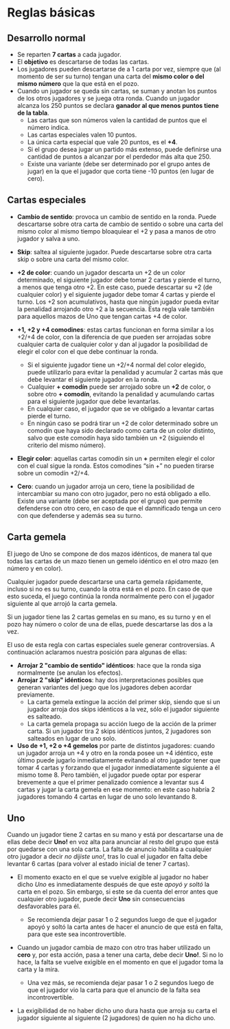 # Reglas básicas

## Desarrollo normal

* Se reparten **7 cartas** a cada jugador.
* El **objetivo** es descartarse de todas las cartas.
* Los jugadores pueden descartarse de a 1 carta por vez, siempre que (al momento de ser su turno) tengan una carta del **mismo color o del mismo número** que la que está en el pozo.
* Cuando un jugador se queda sin cartas, se suman y anotan los puntos de los otros jugadores y se juega otra ronda. Cuando un jugador alcanza los 250 puntos se declara **ganador al que menos puntos tiene de la tabla**.
    - Las cartas que son números valen la cantidad de puntos que el número indica.
    - Las cartas especiales valen 10 puntos.
    - La única carta especial que vale 20 puntos, es el **+4**.
    -  Si el grupo desea jugar un partido más extenso, puede definirse una cantidad de puntos a alcanzar por el perdedor más alta que 250.
    - Existe una variante (debe ser determinado por el grupo antes de jugar) en la que el jugador que corta tiene -10 puntos (en lugar de cero).

## Cartas especiales

* **Cambio de sentido**: provoca un cambio de sentido en la ronda. Puede descartarse sobre otra carta de cambio de sentido o sobre una carta del mismo color al mismo tiempo bloaquiear el +2 y pasa a manos de otro jugador y salva a uno.
* **Skip**: saltea al siguiente jugador. Puede descartarse sobre otra carta skip o sobre una carta del mismo color.
* **+2 de color**: cuando un jugador descarta un +2 de un color determinado, el siguiente jugador debe tomar 2 cartas y pierde el turno, a menos que tenga otro +2. En este caso, puede descartar su +2 (de cualquier color) y el siguiente jugador debe tomar 4 cartas y pierde el turno. Los +2 son acumulativos, hasta que ningún jugador pueda evitar la penalidad arrojando otro +2 a la secuencia. Esta regla vale también para aquellos mazos de Uno que tengan cartas +4 de color.

* **+1, +2 y +4 comodines**: estas cartas funcionan en forma similar a los +2/+4 de color, con la diferencia de que pueden ser arrojadas sobre cualquier carta de cualquier color y dan al jugador la posibilidad de elegir el color con el que debe continuar la ronda.
    - Si el siguiente jugador tiene un +2/+4 normal del color elegido, puede utilizarlo para evitar la penalidad y acumular 2 cartas más que debe levantar el siguiente jugador en la ronda.
    - Cualquier **+ comodín** puede ser arrojado sobre un **+2** de color, o sobre otro **+ comodín**, evitando la penalidad y acumulando cartas para el siguiente jugador que debe levantarlas.
    - En cualquier caso, el jugador que se ve obligado a levantar cartas pierde el turno.
    - En ningún caso se podrá tirar un +2 de color determinado sobre un comodín que haya sido declarado como carta de un color distinto, salvo que este comodín haya sido también un +2 (siguiendo el criterio del mismo número).

* **Elegir color**: aquellas cartas comodín sin un **+** permiten elegir el color con el cual sigue la ronda. Estos comodines “sin +” no pueden tirarse sobre un comodín +2/+4.
* **Cero**: cuando un jugador arroja un cero, tiene la posibilidad de intercambiar su mano con otro jugador, pero no está obligado a ello.
Existe una variante (debe ser aceptada por el grupo) que permite defenderse con otro cero, en caso de que el damnificado tenga un cero con que defenderse y además sea su turno.

## Carta gemela

El juego de Uno se compone de dos mazos idénticos, de manera tal que todas las cartas de un mazo tienen un gemelo idéntico en el otro mazo (en número y en color).

Cualquier jugador puede descartarse una carta gemela rápidamente, incluso si no es su turno, cuando la otra está en el pozo. En caso de que esto suceda, el juego continúa la ronda normalmente pero con el jugador siguiente al que arrojó la carta gemela.

Si un jugador tiene las 2 cartas gemelas en su mano, es su turno y en el pozo hay número o color de una de ellas, puede descartarse las dos a la vez.

El uso de esta regla con cartas especiales suele generar controversias. A continuación aclaramos nuestra posición para algunas de ellas:

* **Arrojar 2 "cambio de sentido" idénticos**: hace que la ronda siga normalmente (se anulan los efectos).
* **Arrojar 2 "skip" idénticos**: hay dos interpretaciones posibles que generan variantes del juego que los jugadores deben acordar previamente.
    - La carta gemela extingue la acción del primer skip, siendo que si un jugador arroja dos skips idénticos a la vez, sólo el jugador siguiente es salteado.
    - La carta gemela propaga su acción luego de la acción de la primer carta. Si un jugador tira 2 skips idénticos juntos, 2 jugadores son salteados en lugar de uno solo.
* **Uso de +1, +2 o +4 gemelos** por parte de distintos jugadores: cuando un jugador arroja un +4 y otro en la ronda posee un +4 idéntico, este último puede jugarlo inmediatamente evitando al otro jugador tener que tomar 4 cartas y forzando que el jugador inmediatamente siguiente a él mismo tome 8. Pero también, el jugador puede optar por esperar brevemente a que el primer penalizado comience a levantar sus 4 cartas y jugar la carta gemela en ese momento: en este caso habría 2 jugadores tomando 4 cartas en lugar de uno solo levantando 8.

## Uno

Cuando un jugador tiene 2 cartas en su mano y está por descartarse una de ellas debe decir **Uno!** en voz alta para anunciar al resto del grupo que está por quedarse con una sola carta. La falta de anuncio habilita a cualquier otro jugador a decir *no dijiste uno!*, tras lo cual el jugador en falta debe levantar 6 cartas (para volver al estado inicial de tener 7 cartas).

* El momento exacto en el que se vuelve exigible al jugador no haber dicho *Uno* es inmediatamente después de que este *apoyó y soltó* la carta en el pozo. Sin embargo, si este se da cuenta del error antes que cualquier otro jugador, puede decir **Uno** sin consecuencias desfavorables para él.
    - Se recomienda dejar pasar 1 o 2 segundos luego de que el jugador apoyó y soltó la carta antes de hacer el anuncio de que está en falta, para que este sea incontrovertible.
* Cuando un jugador cambia de mazo con otro tras haber utilizado un **cero** y, por esta acción, pasa a tener una carta, debe decir **Uno!**. Si no lo hace, la falta se vuelve exigible en el momento en que el jugador toma la carta y la mira.
    - Una vez más, se recomienda dejar pasar 1 o 2 segundos luego de que el jugador vio la carta para que el anuncio de la falta sea incontrovertible.

* La exigibilidad de no haber dicho uno dura hasta que arroja su carta el jugador siguiente al siguiente (2 jugadores) de quien no ha dicho uno.
